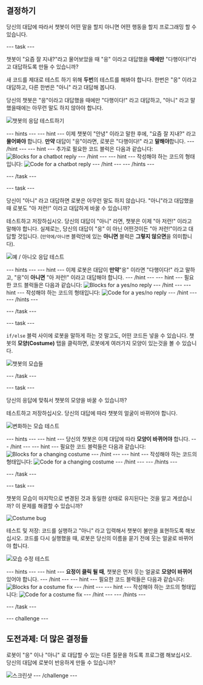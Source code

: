 ## 결정하기

당신의 대답에 따라서 챗봇이 어떤 말을 할지 아니면 어떤 행동을 할지 프로그래밍 할 수 있습니다.

--- task ---

챗봇이 "요즘 잘 지내?"라고 물어보았을 때 "응" 이라고 대답했을 **때에만** "다행이다!"라고 대답하도록 만들 수 있습니까?

새 코드를 제대로 테스트 하기 위해 **두번**의 테스트를 해봐야 합니다. 한번은 "응" 이라고 대답하고, 다른 한번은 "아니" 라고 대답해 봅니다.

당신의 챗봇은 "응"이라고 대답했을 때에만 "다행이다!" 라고 대답하고, "아니" 라고 말했을때에는 아무런 말도 하지 않아야 합니다.

![챗봇의 응답 테스트하기](images/chatbot-if-test.png)

--- hints --- --- hint --- 이제 챗봇이 "안녕" 이라고 말한 후에, "요즘 잘 지내?" 라고 **물어봐야** 합니다. **만약** 대답이 "응"이라면, 로봇은 "다행이다!" 라고 **말해야**합니다. --- /hint --- --- hint --- 추가로 필요한 코드 블럭은 다음과 같습니다: ![Blocks for a chatbot reply](images/chatbot-if-blocks.png) --- /hint --- --- hint --- 작성해야 하는 코드의 형태입니다: ![Code for a chatbot reply](images/chatbot-if-code.png) --- /hint --- --- /hints ---

--- /task ---

--- task ---

당신이 "아니" 라고 대답하면 로봇은 아무런 말도 하지 않습니다. "아니"라고 대답했을 때 로봇도 "아 저런!" 이라고 대답하게 바꿀 수 있습니까?

테스트하고 저장하십시오. 당신의 대답이 "아니" 라면, 챗봇은 이제 "아 저런!" 이라고 말해야 합니다. 실제로는, 당신의 대답이 "응" 이 아닌 어떤것이든 "아 저런!"이라고 대답할 것입니다. (`만약에/아니면` 블럭안에 있는 **아니면** 블럭은 **그렇지 않으면**을 의미합니다).

![예 / 아니오 응답 테스트](images/chatbot-if-else-test.png)

--- hints --- --- hint --- 이제 로봇은 대답이 **만약**"응" 이라면 "다행이다!" 라고 말하고, "응"이 **아니면** "아 저런!" 이라고 대답해야 합니다. --- /hint --- --- hint --- 필요한 코드 블럭들은 다음과 같습니다: ![Blocks for a yes/no reply](images/chatbot-if-else-blocks.png) --- /hint --- --- hint --- 작성해야 하는 코드의 형태입니다: ![Code for a yes/no reply](images/chatbot-if-else-code.png) --- /hint --- --- /hints ---

--- /task ---

--- task ---

`if/else` 블럭 사이에 로봇을 말하게 하는 것 말고도, 어떤 코드든 넣을 수 있습니다. 챗봇의 **모양(Costume)** 탭을 클릭하면, 로봇에게 여러가지 모양이 있는것을 볼 수 있습니다.

![챗봇의 모습들](images/chatbot-costume-view.png)

--- /task ---

--- task ---

당신의 응답에 맞춰서 챗봇의 모양을 바꿀 수 있습니까?

테스트하고 저장하십시오. 당신의 대답에 따라 챗봇의 얼굴이 바뀌어야 합니다.

![변화하는 모습 테스트](images/chatbot-costume-test.png)

--- hints --- --- hint --- 당신의 챗봇은 이제 대답에 따라 **모양이 바뀌어야** 합니다. --- /hint --- --- hint --- 필요한 코드 블럭들은 다음과 같습니다: ![Blocks for a changing costume](images/chatbot-costume-blocks.png) --- /hint --- --- hint --- 작성해야 하는 코드의 형태입니다: ![Code for a changing costume](images/chatbot-costume-code.png) --- /hint --- --- /hints ---

--- /task ---

--- task ---

챗봇의 모습이 마지막으로 변경된 것과 동일한 상태로 유지된다는 것을 알고 계셨습니까? 이 문제를 해결할 수 있습니까?

![Costume bug](images/chatbot-costume-bug-test.png)

테스트 및 저장: 코드를 실행하고 "아니" 라고 입력해서 챗봇이 불만을 표현하도록 해보십시오. 코드를 다시 실행했을 때, 로봇은 당신의 이름을 묻기 전에 웃는 얼굴로 바뀌어야 합니다.

![모습 수정 테스트](images/chatbot-costume-fix-test.png)

--- hints --- --- hint --- **요정이 클릭 될 때**, 챗봇은 먼저 웃는 얼굴로 **모양이 바뀌어** 있어야 합니다. --- /hint --- --- hint --- 필요한 코드 블럭들은 다음과 같습니다: ![Blocks for a costume fix](images/chatbot-costume-fix-blocks.png) --- /hint --- --- hint --- 작성해야 하는 코드의 형태입니다: ![Code for a costume fix](images/chatbot-costume-fix-code.png) --- /hint --- --- /hints ---

--- /task ---

--- challenge ---

## 도전과제: 더 많은 결정들

로봇이 "응" 이나 "아니" 로 대답할 수 있는 다른 질문을 하도록 프로그램 해보십시오. 당신의 대답에 로봇이 반응하게 만들 수 있습니까?

![스크린샷](images/chatbot-joke.png) --- /challenge ---